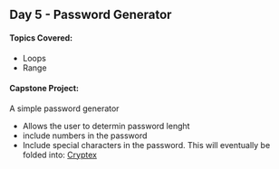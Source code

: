 ## Day 5 - Password Generator
#### Topics Covered: 
- Loops
- Range

#### Capstone Project:
A simple password generator
- Allows the user to determin password lenght
- include numbers in the password
- Include special characters in the password.
This will eventually be folded into: [Cryptex](https://github.com/CythesOut/Cryptex)